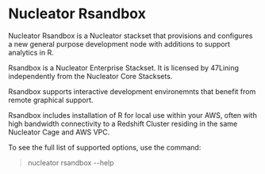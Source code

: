 Nucleator Rsandbox
==================

Nucleator Rsandbox is a Nucleator stackset that provisions and configures a new general purpose development node with additions to support analytics in R.

Rsandbox is a Nucleator Enterprise Stackset.  It is licensed by 47Lining independently from the Nucleator Core Stacksets.

Rsandbox supports interactive development environemnts that benefit from remote graphical support.

Rsandbox includes installation of R for local use within your AWS, often with high bandwidth connectivity to a Redshift Cluster residing in the same Nucleator Cage and AWS VPC.

To see the full list of supported options, use the command:

> nucleator rsandbox --help
